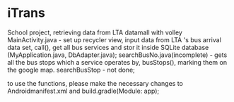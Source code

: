 # iTrans
School project, retrieving data from LTA datamall with volley
MainActivity.java - set up recycler view, input data from LTA 's bus arrival data set, call(), get all bus services and stor it inside SQLite database (MyApplication.java, DbAdapter.java);
searchBusNo.java(incomplete) - gets all the bus stops which a service operates by, busStops(), marking them on the google map.
searchBusStop - not done;

to use the functions, please make the necessary changes to Androidmanifest.xml and build.gradle(Module: app);
